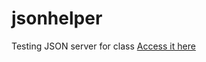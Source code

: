 # jsonhelper
Testing JSON server for class
[Access it here](https://my-json-server.typicode.com/gymji/jsonhelper/)

